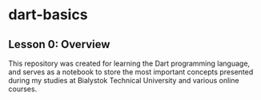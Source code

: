 # dart-basics

## Lesson 0: Overview
This repository was created for learning the Dart programming language, and serves as a notebook to store the most important concepts presented during my studies at Bialystok Technical University and various online courses.